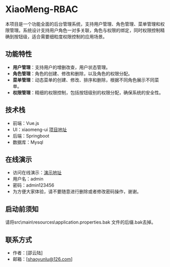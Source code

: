 # XiaoMeng-RBAC

本项目是一个功能全面的后台管理系统，支持用户管理、角色管理、菜单管理和权限管理。系统设计支持用户角色一对多关联，角色与权限的绑定，同时权限控制精确到按钮级，适合需要细粒度权限控制的应用场景。

## 功能特性

- **用户管理**：支持用户的增删改查，用户状态管理。
- **角色管理**：角色的创建、修改和删除，以及角色的权限分配。
- **菜单管理**：动态菜单的创建、修改、排序和删除，根据不同角色展示不同菜单。
- **权限管理**：精细的权限控制，包括按钮级别的权限分配，确保系统的安全性。

## 技术栈

- 前端：Vue.js
- UI：xiaomeng-ui [项目地址](https://github.com/shaoyunlu/xiaomeng-ui)
- 后端：Springboot
- 数据库：Mysql

## 在线演示

- 访问在线演示：[演示地址](http://114.116.50.8:3000)
- 用户名：admin
- 密码：admin123456
- 为方便大家体验，请不要随意进行删除或者修改密码操作，谢谢。

## 启动前须知
请将src\main\resources\application.properties.bak 文件的后缀.bak去掉。

## 联系方式

- 作者：[邵云陆]
- 邮箱：[shaoyunlu@126.com]
